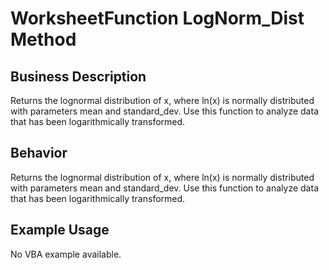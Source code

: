 # WorksheetFunction LogNorm_Dist Method

## Business Description
Returns the lognormal distribution of x, where ln(x) is normally distributed with parameters mean and standard_dev. Use this function to analyze data that has been logarithmically transformed.

## Behavior
Returns the lognormal distribution of x, where ln(x) is normally distributed with parameters mean and standard_dev. Use this function to analyze data that has been logarithmically transformed.

## Example Usage
No VBA example available.
